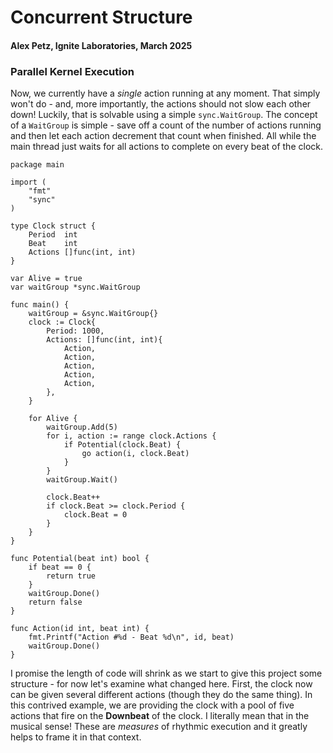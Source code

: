# Concurrent Structure
#### Alex Petz, Ignite Laboratories, March 2025

### Parallel Kernel Execution

Now, we currently have a _single_ action running at any moment.  That simply won't do - and, more importantly,
the actions should not slow each other down!  Luckily, that is solvable using a simple `sync.WaitGroup`.  The
concept of a `WaitGroup` is simple - save off a count of the number of actions running and then let each action
decrement that count when finished.  All while the main thread just waits for all actions to complete on every
beat of the clock.

    package main
    
    import (
        "fmt"
        "sync"
    )
    
    type Clock struct {
        Period  int
        Beat    int
        Actions []func(int, int)
    }
    
    var Alive = true
    var waitGroup *sync.WaitGroup
    
    func main() {
        waitGroup = &sync.WaitGroup{}
        clock := Clock{
            Period: 1000,
            Actions: []func(int, int){
                Action,
                Action,
                Action,
                Action,
                Action,
            },
        }
    
        for Alive {
            waitGroup.Add(5)
            for i, action := range clock.Actions {
                if Potential(clock.Beat) {
                    go action(i, clock.Beat)
                }
            }
            waitGroup.Wait()
    
            clock.Beat++
            if clock.Beat >= clock.Period {
                clock.Beat = 0
            }
        }
    }
    
    func Potential(beat int) bool {
        if beat == 0 {
            return true
        }
        waitGroup.Done()
        return false
    }
        
    func Action(id int, beat int) {
        fmt.Printf("Action #%d - Beat %d\n", id, beat)
        waitGroup.Done()
    }


I promise the length of code will shrink as we start to give this project some structure - for now let's examine
what changed here.  First, the clock now can be given several different actions (though they do the same thing).
In this contrived example, we are providing the clock with a pool of five actions that fire on the **Downbeat** of
the clock.  I literally mean that in the musical sense!  These are _measures_ of rhythmic execution and it greatly
helps to frame it in that context.
